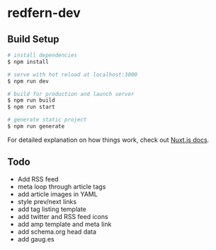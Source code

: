 # redfern-dev

## Build Setup

```bash
# install dependencies
$ npm install

# serve with hot reload at localhost:3000
$ npm run dev

# build for production and launch server
$ npm run build
$ npm run start

# generate static project
$ npm run generate
```

For detailed explanation on how things work, check out [Nuxt.js docs](https://nuxtjs.org).

## Todo

- Add RSS feed
- meta loop through article tags
- add article images in YAML
- style prev/next links
- add tag listing template
- add twitter and RSS feed icons
- add amp template and meta link
- add schema.org head data
- add gaug.es
